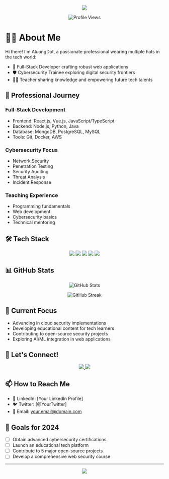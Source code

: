 <div align="center">
  <img src="https://readme-typing-svg.herokuapp.com/?lines=Welcome+to+my+profile!;I'm+AluongDot;Full-Stack+Developer;Cybersecurity+Trainee;Educational+Professional&center=true&width=380&height=50">
</div>

<p align="center">
  <img src="https://komarev.com/ghpvc/?username=AluongDot&color=brightgreen" alt="Profile Views">
</p>

# 👨‍💻 About Me

Hi there! I'm AluongDot, a passionate professional wearing multiple hats in the tech world:

- 🔭 Full-Stack Developer crafting robust web applications
- 🛡️ Cybersecurity Trainee exploring digital security frontiers
- 👨‍🏫 Teacher sharing knowledge and empowering future tech talents

## 🚀 Professional Journey

### Full-Stack Development
- Frontend: React.js, Vue.js, JavaScript/TypeScript
- Backend: Node.js, Python, Java
- Database: MongoDB, PostgreSQL, MySQL
- Tools: Git, Docker, AWS

### Cybersecurity Focus
- Network Security
- Penetration Testing
- Security Auditing
- Threat Analysis
- Incident Response

### Teaching Experience
- Programming fundamentals
- Web development
- Cybersecurity basics
- Technical mentoring

## 🛠️ Tech Stack

<p align="center">
  <img src="https://img.shields.io/badge/JavaScript-F7DF1E?style=for-the-badge&logo=javascript&logoColor=black" />
  <img src="https://img.shields.io/badge/Python-3776AB?style=for-the-badge&logo=python&logoColor=white" />
  <img src="https://img.shields.io/badge/React-20232A?style=for-the-badge&logo=react&logoColor=61DAFB" />
  <img src="https://img.shields.io/badge/Node.js-43853D?style=for-the-badge&logo=node.js&logoColor=white" />
  <img src="https://img.shields.io/badge/Docker-2496ED?style=for-the-badge&logo=docker&logoColor=white" />
</p>

## 📊 GitHub Stats

<p align="center">
  <img src="https://github-readme-stats.vercel.app/api?username=AluongDot&show_icons=true&theme=radical" alt="GitHub Stats" />
</p>

<p align="center">
  <img src="https://github-readme-streak-stats.herokuapp.com/?user=AluongDot&theme=radical" alt="GitHub Streak" />
</p>

## 🌱 Current Focus

- Advancing in cloud security implementations
- Developing educational content for tech learners
- Contributing to open-source security projects
- Exploring AI/ML integration in web applications

## 💬 Let's Connect!

<p align="center">
  <a href="https://linkedin.com/in/[your-linkedin]">
    <img src="https://img.shields.io/badge/LinkedIn-0077B5?style=for-the-badge&logo=linkedin&logoColor=white" />
  </a>
  <a href="https://twitter.com/[your-twitter]">
    <img src="https://img.shields.io/badge/Twitter-1DA1F2?style=for-the-badge&logo=twitter&logoColor=white" />
  </a>
</p>

## 📫 How to Reach Me

- 💼 LinkedIn: [Your LinkedIn Profile]
- 🐦 Twitter: [@YourTwitter]
- 📧 Email: your.email@domain.com

## 🎯 Goals for 2024

- [ ] Obtain advanced cybersecurity certifications
- [ ] Launch an educational tech platform
- [ ] Contribute to 5 major open-source projects
- [ ] Develop a comprehensive web security course

---

<div align="center">
  <img src="https://readme-typing-svg.herokuapp.com/?lines=Thanks+for+visiting!;Let's+connect+and+collaborate!&center=true&width=380&height=50">
</div>
